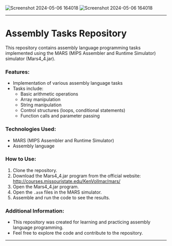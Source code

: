  ![Screenshot 2024-05-06 164018](https://github.com/NermeenKamal/Assembly-Tasks/assets/114883845/415d110a-a9f3-4765-8402-5df8645d5f82)
![Screenshot 2024-05-06 164018](https://github.com/NermeenKamal/Assembly-Tasks/assets/114883845/3b1543a3-6152-4b3b-ae9a-79be063eb220)


---

# Assembly Tasks Repository

This repository contains assembly language programming tasks implemented using the MARS (MIPS Assembler and Runtime Simulator) simulator (Mars4_4.jar).

### Features:
- Implementation of various assembly language tasks
- Tasks include:
  - Basic arithmetic operations
  - Array manipulation
  - String manipulation
  - Control structures (loops, conditional statements)
  - Function calls and parameter passing

### Technologies Used:
- MARS (MIPS Assembler and Runtime Simulator)
- Assembly language

### How to Use:
1. Clone the repository.
2. Download the Mars4_4.jar program from the official website: http://courses.missouristate.edu/KenVollmar/mars/
3. Open the Mars4_4.jar program.
4. Open the `.asm` files in the MARS simulator.
5. Assemble and run the code to see the results.

### Additional Information:
- This repository was created for learning and practicing assembly language programming.
- Feel free to explore the code and contribute to the repository.

---
